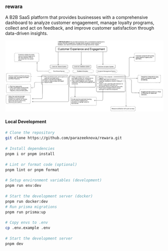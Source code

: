### rewara

A B2B SaaS platform that provides businesses with a comprehensive dashboard to analyze customer engagement, manage loyalty programs, collect and act on feedback, and improve customer satisfaction through data-driven insights.

![b2b-saas](./assets//b2bsass.jpg)

#### Local Development

```bash
# Clone the repository
git clone https://github.com/parazeeknova/rewara.git

# Install dependencies
pnpm i or pnpm install

# Lint or format code (optional)
pnpm lint or pnpm format

# Setup environment variables (development)
pnpm run env:dev

# Start the development server (docker)
pnpm run docker:dev
# Run prisma migrations
pnpm run prisma:up

# Copy envs to .env
cp .env.example .env

# Start the development server
pnpm dev
```
